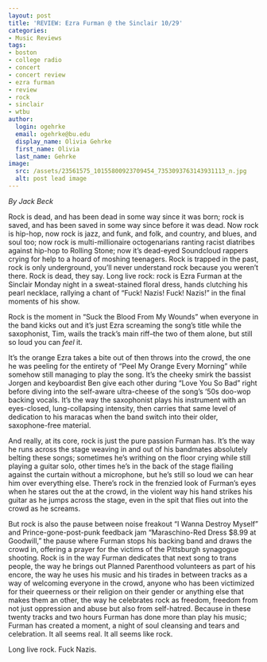 ```yaml
---
layout: post
title: 'REVIEW: Ezra Furman @ the Sinclair 10/29'
categories:
- Music Reviews
tags:
- boston
- college radio
- concert
- concert review
- ezra furman
- review
- rock
- sinclair
- wtbu
author:
  login: ogehrke
  email: ogehrke@bu.edu
  display_name: Olivia Gehrke
  first_name: Olivia
  last_name: Gehrke
image:
  src: /assets/23561575_10155800923709454_7353093763143931113_n.jpg
  alt: post lead image
---
```


_By Jack Beck_

Rock is dead, and has been dead in some way since it was born; rock is saved, and has been saved in some way since before it was dead. Now rock is hip-hop, now rock is jazz, and funk, and folk, and country, and blues, and soul too; now rock is multi-millionaire octogenarians ranting racist diatribes against hip-hop to Rolling Stone; now it’s dead-eyed Soundcloud rappers crying for help to a hoard of moshing teenagers. Rock is trapped in the past, rock is only underground, you’ll never understand rock because you weren’t there. Rock is dead, they say. Long live rock: rock is Ezra Furman at the Sinclair Monday night in a sweat-stained floral dress, hands clutching his pearl necklace, rallying a chant of “Fuck! Nazis! Fuck! Nazis!” in the final moments of his show.

Rock is the moment in “Suck the Blood From My Wounds” when everyone in the band kicks out and it’s just Ezra screaming the song’s title while the saxophonist, Tim, wails the track’s main riff–the two of them alone, but still so loud you can _feel_ it.

It’s the orange Ezra takes a bite out of then throws into the crowd, the one he was peeling for the entirety of “Peel My Orange Every Morning” while somehow still managing to play the song. It’s the cheeky smirk the bassist Jorgen and keyboardist Ben give each other during “Love You So Bad” right before diving into the self-aware ultra-cheese of the song’s ‘50s doo-wop backing vocals. It’s the way the saxophonist plays his instrument with an eyes-closed, lung-collapsing intensity, then carries that same level of dedication to his maracas when the band switch into their older, saxophone-free material.

And really, at its core, rock is just the pure passion Furman has. It’s the way he runs across the stage weaving in and out of his bandmates absolutely belting these songs; sometimes he’s writhing on the floor crying while still playing a guitar solo, other times he’s in the back of the stage flailing against the curtain without a microphone, but he’s still so loud we can hear him over everything else. There’s rock in the frenzied look of Furman’s eyes when he stares out the at the crowd, in the violent way his hand strikes his guitar as he jumps across the stage, even in the spit that flies out into the crowd as he screams.

But rock is also the pause between noise freakout “I Wanna Destroy Myself” and Prince-gone-post-punk feedback jam “Maraschino-Red Dress $8.99 at Goodwill,” the pause where Furman stops his backing band and draws the crowd in, offering a prayer for the victims of the Pittsburgh synagogue shooting. Rock is in the way Furman dedicates that next song to trans people, the way he brings out Planned Parenthood volunteers as part of his encore, the way he uses his music and his tirades in between tracks as a way of welcoming everyone in the crowd, anyone who has been victimized for their queerness or their religion on their gender or anything else that makes them an other, the way he celebrates rock as freedom, freedom from not just oppression and abuse but also from self-hatred. Because in these twenty tracks and two hours Furman has done more than play his music; Furman has created a moment, a night of soul cleansing and tears and celebration. It all seems real. It all seems like rock.

Long live rock. Fuck Nazis.